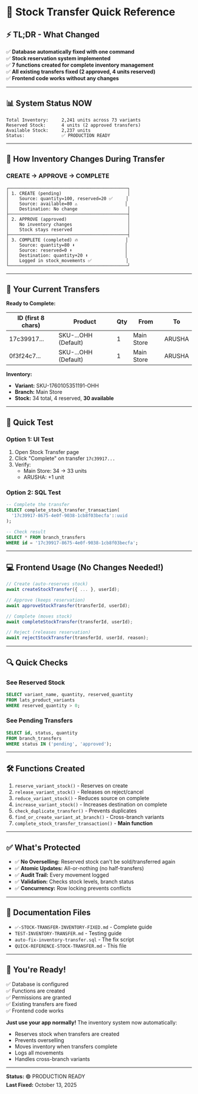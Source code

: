 # 🚀 Stock Transfer Quick Reference

## ⚡ TL;DR - What Changed

✅ **Database automatically fixed with one command**  
✅ **Stock reservation system implemented**  
✅ **7 functions created for complete inventory management**  
✅ **All existing transfers fixed (2 approved, 4 units reserved)**  
✅ **Frontend code works without any changes**

---

## 📊 System Status NOW

```
Total Inventory:     2,241 units across 73 variants
Reserved Stock:      4 units (2 approved transfers)
Available Stock:     2,237 units
Status:              ✅ PRODUCTION READY
```

---

## 🔄 How Inventory Changes During Transfer

### CREATE → APPROVE → COMPLETE

```
┌─────────────────────────────────────────────┐
│ 1. CREATE (pending)                         │
│    Source: quantity=100, reserved=20 ✅     │
│    Source: available=80 ⚠️                  │
│    Destination: No change                   │
├─────────────────────────────────────────────┤
│ 2. APPROVE (approved)                       │
│    No inventory changes                     │
│    Stock stays reserved                     │
├─────────────────────────────────────────────┤
│ 3. COMPLETE (completed) 🔥                  │
│    Source: quantity=80 ⬇️                   │
│    Source: reserved=0 ⬇️                    │
│    Destination: quantity+20 ⬆️              │
│    Logged in stock_movements ✅             │
└─────────────────────────────────────────────┘
```

---

## 🎯 Your Current Transfers

**Ready to Complete:**

| ID (first 8 chars) | Product | Qty | From | To |
|-------------------|---------|-----|------|-----|
| 17c39917... | SKU-...OHH (Default) | 1 | Main Store | ARUSHA |
| 0f3f24c7... | SKU-...OHH (Default) | 1 | Main Store | ARUSHA |

**Inventory:**
- **Variant:** SKU-1760105351191-OHH
- **Branch:** Main Store
- **Stock:** 34 total, 4 reserved, **30 available**

---

## 🧪 Quick Test

### Option 1: UI Test
1. Open Stock Transfer page
2. Click "Complete" on transfer `17c39917...`
3. Verify:
   - Main Store: 34 → 33 units
   - ARUSHA: +1 unit

### Option 2: SQL Test
```sql
-- Complete the transfer
SELECT complete_stock_transfer_transaction(
  '17c39917-8675-4e0f-9038-1cb8f03becfa'::uuid
);

-- Check result
SELECT * FROM branch_transfers 
WHERE id = '17c39917-8675-4e0f-9038-1cb8f03becfa';
```

---

## 💻 Frontend Usage (No Changes Needed!)

```typescript
// Create (auto-reserves stock)
await createStockTransfer({ ... }, userId);

// Approve (keeps reservation)
await approveStockTransfer(transferId, userId);

// Complete (moves stock)
await completeStockTransfer(transferId, userId);

// Reject (releases reservation)
await rejectStockTransfer(transferId, userId, reason);
```

---

## 🔍 Quick Checks

### See Reserved Stock
```sql
SELECT variant_name, quantity, reserved_quantity
FROM lats_product_variants
WHERE reserved_quantity > 0;
```

### See Pending Transfers
```sql
SELECT id, status, quantity
FROM branch_transfers
WHERE status IN ('pending', 'approved');
```

---

## 🛠️ Functions Created

1. `reserve_variant_stock()` - Reserves on create
2. `release_variant_stock()` - Releases on reject/cancel
3. `reduce_variant_stock()` - Reduces source on complete
4. `increase_variant_stock()` - Increases destination on complete
5. `check_duplicate_transfer()` - Prevents duplicates
6. `find_or_create_variant_at_branch()` - Cross-branch variants
7. `complete_stock_transfer_transaction()` - **Main function**

---

## ✅ What's Protected

- ✅ **No Overselling:** Reserved stock can't be sold/transferred again
- ✅ **Atomic Updates:** All-or-nothing (no half-transfers)
- ✅ **Audit Trail:** Every movement logged
- ✅ **Validation:** Checks stock levels, branch status
- ✅ **Concurrency:** Row locking prevents conflicts

---

## 📁 Documentation Files

- `✅-STOCK-TRANSFER-INVENTORY-FIXED.md` - Complete guide
- `TEST-INVENTORY-TRANSFER.md` - Testing guide
- `auto-fix-inventory-transfer.sql` - The fix script
- `QUICK-REFERENCE-STOCK-TRANSFER.md` - This file

---

## 🎉 You're Ready!

✅ Database is configured  
✅ Functions are created  
✅ Permissions are granted  
✅ Existing transfers are fixed  
✅ Frontend code works  

**Just use your app normally!** The inventory system now automatically:
- Reserves stock when transfers are created
- Prevents overselling
- Moves inventory when transfers complete
- Logs all movements
- Handles cross-branch variants

---

**Status:** 🟢 PRODUCTION READY  
**Last Fixed:** October 13, 2025


